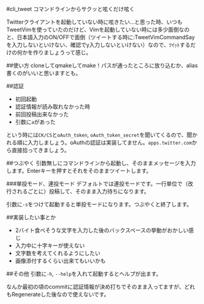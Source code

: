 #cli_tweet
コマンドラインからサクッと呟くだけ呟く

Twitterクライアントを起動していない時に呟きたい…と思った時、いつもTweetVimを使っていたのだけど、Vimを起動していない時には多少面倒なのと、日本語入力のON/OFFで面倒（ツイートする時に:TweetVimCommandSayを入力しないといけない、確認でy入力しないといけない）なので、ﾂｲｯﾄするだけの何かを作りましょうって感じ。

##使い方
cloneしてqmakeしてmake！パスが通ったところに放り込むか、alias書くのがいいと思いますとも。

##認証
- 初回起動
- 認証情報が読み取れなかった時
- 前回投稿出来なかった
- 引数に`a`があった

という時には`CK/CS`と`oAuth_token`, `oAuth_token_secret`を聞いてくるので、聞かれる順に入力しましょう。oAuthの認証は実装してません。`apps.twitter.com`から直接拾ってきましょう。

##つぶやく
引数無しにコマンドラインから起動し、そのままメッセージを入力します。Enterキーを押すとそれをそのままツイートします。

###単投モード、連投モード
デフォルトでは連投モードです。一行単位で（改行されるごとに）投稿して、そのまま入力待ちになります。

引数に`-s`をつけて起動すると単投モードになります。つぶやくと終了します。

##実装したい事とか
- 2バイト食べそうな文字を入力した後のバックスペースの挙動がおかしい感じ
- 入力中に十字キーが使えない
- 文字数を考えてくれるようにしたい
- 画像添付するくらい出来てもいいかも

##その他
引数に`-h`, `--help`を入れて起動するとヘルプが出ます。

なんか最初の頃のcommitに認証情報が決め打ちでそのまま入ってますが、どれもRegenerateした後なので使えないです。
